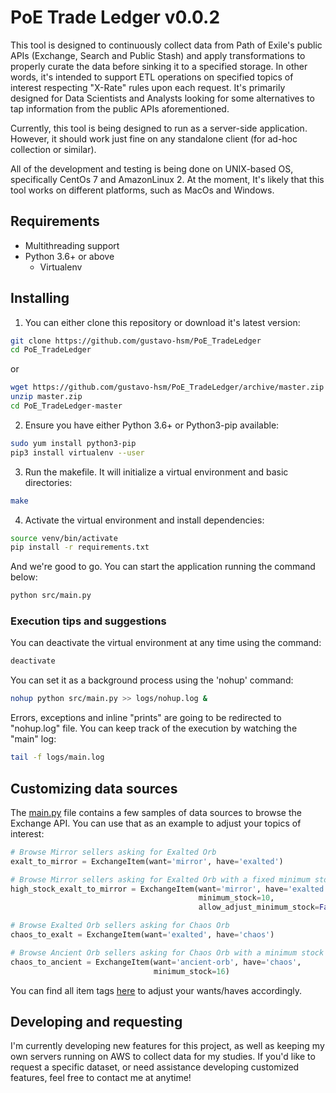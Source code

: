 # PoE Trade Ledger v0.0.2

This tool is designed to continuously collect data from Path of Exile's public APIs (Exchange, Search and Public Stash) and apply transformations to properly curate the data before sinking it to a specified storage. In other words, it's intended to support ETL operations on specified topics of interest respecting "X-Rate" rules upon each request. It's primarily designed for Data Scientists and Analysts looking for some alternatives to tap information from the public APIs aforementioned.

Currently, this tool is being designed to run as a server-side application. However, it should work just fine on any standalone client (for ad-hoc collection or similar).

All of the development and testing is being done on UNIX-based OS, specifically CentOs 7 and AmazonLinux 2. At the moment, It's likely that this tool works on different platforms, such as MacOs and Windows.

## Requirements

* Multithreading support
* Python 3.6+ or above
    * Virtualenv

## Installing

1. You can either clone this repository or download it's latest version:

```bash
git clone https://github.com/gustavo-hsm/PoE_TradeLedger
cd PoE_TradeLedger
``` 

or 

```bash
wget https://github.com/gustavo-hsm/PoE_TradeLedger/archive/master.zip
unzip master.zip
cd PoE_TradeLedger-master
``` 

2. Ensure you have either Python 3.6+ or Python3-pip available:

```bash
sudo yum install python3-pip
pip3 install virtualenv --user
```

3. Run the makefile. It will initialize a virtual environment and basic directories:

```bash
make
```

4. Activate the virtual environment and install dependencies:

```bash
source venv/bin/activate
pip install -r requirements.txt
```

And we're good to go. You can start the application running the command below:

```bash
python src/main.py
```

### Execution tips and suggestions

You can deactivate the virtual environment at any time using the command:

```bash
deactivate
```

You can set it as a background process using the 'nohup' command:

```bash
nohup python src/main.py >> logs/nohup.log &
```

Errors, exceptions and inline "prints" are going to be redirected to "nohup.log" file. You can keep track of the execution by watching the "main" log:

```bash
tail -f logs/main.log
```

## Customizing data sources

The [main.py](src/main.py) file contains a few samples of data sources to browse the Exchange API. You can use that as an example to adjust your topics of interest:

```python
# Browse Mirror sellers asking for Exalted Orb
exalt_to_mirror = ExchangeItem(want='mirror', have='exalted')

# Browse Mirror sellers asking for Exalted Orb with a fixed minimum stock of 10 Mirrors
high_stock_exalt_to_mirror = ExchangeItem(want='mirror', have='exalted',
                                          minimum_stock=10,
                                          allow_adjust_minimum_stock=False)

# Browse Exalted Orb sellers asking for Chaos Orb
chaos_to_exalt = ExchangeItem(want='exalted', have='chaos')

# Browse Ancient Orb sellers asking for Chaos Orb with a minimum stock of 16 Ancient Orbs
chaos_to_ancient = ExchangeItem(want='ancient-orb', have='chaos',
                                minimum_stock=16)
```

You can find all item tags [here](https://www.pathofexile.com/trade/about) to adjust your wants/haves accordingly.

## Developing and requesting

I'm currently developing new features for this project, as well as keeping my own servers running on AWS to collect data for my studies. If you'd like to request a specific dataset, or need assistance developing customized features, feel free to contact me at anytime!